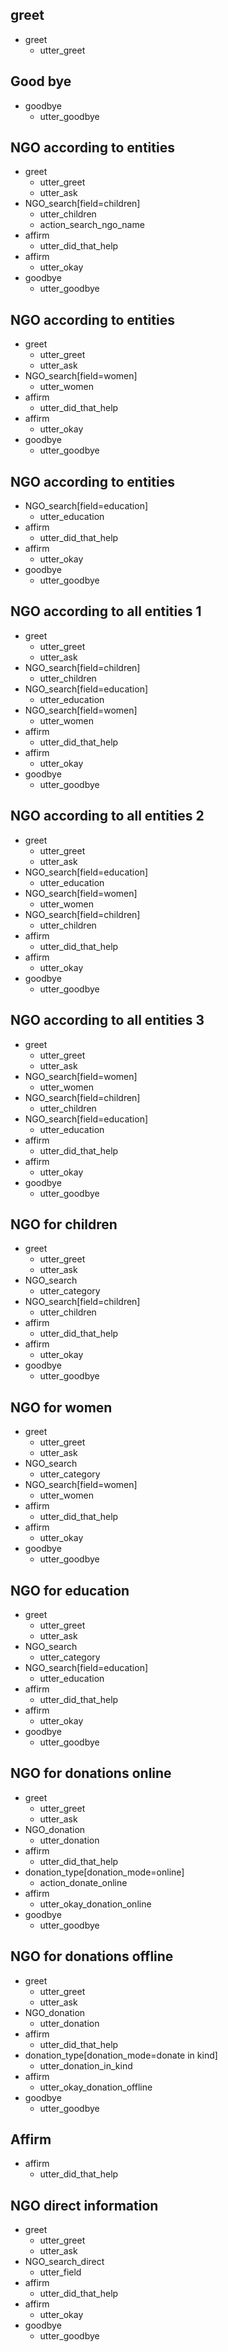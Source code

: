 ## greet
* greet
    - utter_greet

## Good bye
* goodbye
    - utter_goodbye

## NGO according to entities
* greet
    - utter_greet
    - utter_ask
* NGO_search[field=children]
    - utter_children
    - action_search_ngo_name
* affirm
    - utter_did_that_help
* affirm
    - utter_okay
* goodbye
    - utter_goodbye

## NGO according to entities
* greet
    - utter_greet
    - utter_ask
* NGO_search[field=women]
    - utter_women
* affirm
    - utter_did_that_help
* affirm
    - utter_okay
* goodbye
    - utter_goodbye

## NGO according to entities
* NGO_search[field=education]
    - utter_education
* affirm
    - utter_did_that_help
* affirm
    - utter_okay
* goodbye
    - utter_goodbye

## NGO according to all entities 1
* greet
    - utter_greet
    - utter_ask
* NGO_search[field=children]
    - utter_children
* NGO_search[field=education]
    - utter_education
* NGO_search[field=women]
    - utter_women
* affirm
    - utter_did_that_help
* affirm
    - utter_okay
* goodbye
    - utter_goodbye

## NGO according to all entities 2
* greet
    - utter_greet
    - utter_ask
* NGO_search[field=education]
    - utter_education
* NGO_search[field=women]
    - utter_women
* NGO_search[field=children]
    - utter_children
* affirm
    - utter_did_that_help
* affirm
    - utter_okay
* goodbye
    - utter_goodbye

## NGO according to all entities 3
* greet
    - utter_greet
    - utter_ask
* NGO_search[field=women]
    - utter_women
* NGO_search[field=children]
    - utter_children
* NGO_search[field=education]
    - utter_education
* affirm
    - utter_did_that_help
* affirm
    - utter_okay
* goodbye
    - utter_goodbye

## NGO for children 
* greet
    - utter_greet
    - utter_ask
* NGO_search
    - utter_category
* NGO_search[field=children]
    - utter_children
* affirm
    - utter_did_that_help
* affirm
    - utter_okay
* goodbye
    - utter_goodbye

## NGO for women
* greet
    - utter_greet
    - utter_ask
* NGO_search
    - utter_category
* NGO_search[field=women]
    - utter_women
* affirm
    - utter_did_that_help
* affirm
    - utter_okay
* goodbye
    - utter_goodbye

## NGO for education
* greet
    - utter_greet
    - utter_ask
* NGO_search
    - utter_category
* NGO_search[field=education]
    - utter_education
* affirm
    - utter_did_that_help
* affirm
    - utter_okay
* goodbye
    - utter_goodbye


## NGO for donations online
* greet
    - utter_greet
    - utter_ask
* NGO_donation
    - utter_donation
* affirm
    - utter_did_that_help
* donation_type[donation_mode=online]
    - action_donate_online
* affirm
    - utter_okay_donation_online
* goodbye
    - utter_goodbye

## NGO for donations offline
* greet
    - utter_greet
    - utter_ask
* NGO_donation
    - utter_donation
* affirm
    - utter_did_that_help
* donation_type[donation_mode=donate in kind]
    - utter_donation_in_kind
* affirm
    - utter_okay_donation_offline
* goodbye
    - utter_goodbye

## Affirm
* affirm
    - utter_did_that_help

## NGO direct information
* greet
    - utter_greet
    - utter_ask
* NGO_search_direct
    - utter_field
* affirm
    - utter_did_that_help
* affirm
    - utter_okay
* goodbye
    - utter_goodbye
